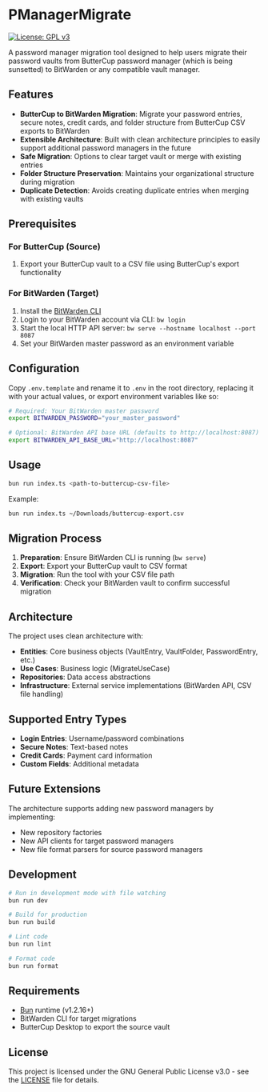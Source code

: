 # PManagerMigrate

[![License: GPL v3](https://img.shields.io/badge/License-GPLv3-blue.svg)](https://www.gnu.org/licenses/gpl-3.0)

A password manager migration tool designed to help users migrate their password vaults from ButterCup password manager (which is being sunsetted) to BitWarden or any compatible vault manager.

## Features

- **ButterCup to BitWarden Migration**: Migrate your password entries, secure notes, credit cards, and folder structure from ButterCup CSV exports to BitWarden
- **Extensible Architecture**: Built with clean architecture principles to easily support additional password managers in the future
- **Safe Migration**: Options to clear target vault or merge with existing entries
- **Folder Structure Preservation**: Maintains your organizational structure during migration
- **Duplicate Detection**: Avoids creating duplicate entries when merging with existing vaults

## Prerequisites

### For ButterCup (Source)

1. Export your ButterCup vault to a CSV file using ButterCup's export functionality

### For BitWarden (Target)

1. Install the [BitWarden CLI](https://bitwarden.com/help/cli/)
2. Login to your BitWarden account via CLI: `bw login`
3. Start the local HTTP API server: `bw serve --hostname localhost --port 8087`
4. Set your BitWarden master password as an environment variable

## Configuration

Copy `.env.template` and rename it to `.env` in the root directory, replacing it with your actual values, or export environment variables like so:

```bash
# Required: Your BitWarden master password
export BITWARDEN_PASSWORD="your_master_password"

# Optional: BitWarden API base URL (defaults to http://localhost:8087)
export BITWARDEN_API_BASE_URL="http://localhost:8087"
```

## Usage

```bash
bun run index.ts <path-to-buttercup-csv-file>
```

Example:

```bash
bun run index.ts ~/Downloads/buttercup-export.csv
```

## Migration Process

1. **Preparation**: Ensure BitWarden CLI is running (`bw serve`)
2. **Export**: Export your ButterCup vault to CSV format
3. **Migration**: Run the tool with your CSV file path
4. **Verification**: Check your BitWarden vault to confirm successful migration

## Architecture

The project uses clean architecture with:

- **Entities**: Core business objects (VaultEntry, VaultFolder, PasswordEntry, etc.)
- **Use Cases**: Business logic (MigrateUseCase)
- **Repositories**: Data access abstractions
- **Infrastructure**: External service implementations (BitWarden API, CSV file handling)

## Supported Entry Types

- **Login Entries**: Username/password combinations
- **Secure Notes**: Text-based notes
- **Credit Cards**: Payment card information
- **Custom Fields**: Additional metadata

## Future Extensions

The architecture supports adding new password managers by implementing:

- New repository factories
- New API clients for target password managers
- New file format parsers for source password managers

## Development

```bash
# Run in development mode with file watching
bun run dev

# Build for production
bun run build

# Lint code
bun run lint

# Format code
bun run format
```

## Requirements

- [Bun](https://bun.sh) runtime (v1.2.16+)
- BitWarden CLI for target migrations
- ButterCup Desktop to export the source vault

## License

This project is licensed under the GNU General Public License v3.0 - see the [LICENSE](LICENSE) file for details.
